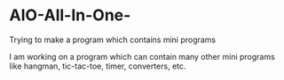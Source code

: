 # AIO-All-In-One-
Trying to make a program which contains mini programs

I am working on a program which can contain many other mini programs like hangman, tic-tac-toe, timer, converters, etc.
